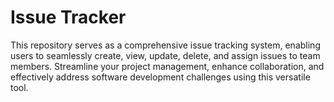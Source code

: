 # Issue Tracker

This repository serves as a comprehensive issue tracking system, enabling users to seamlessly create, view, update, delete, and assign issues to team members. Streamline your project management, enhance collaboration, and effectively address software development challenges using this versatile tool.